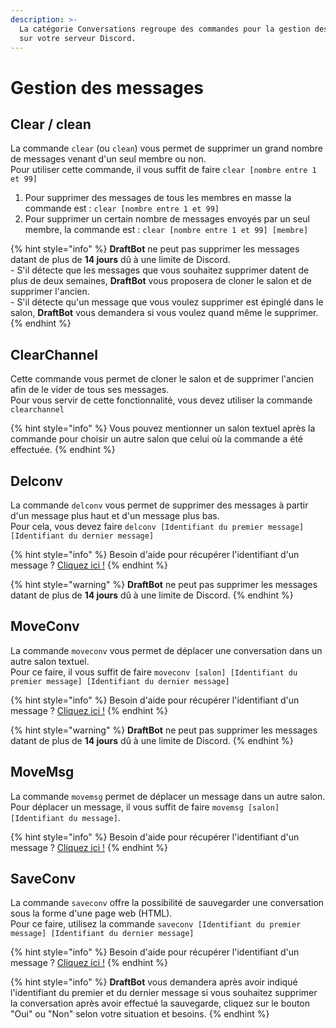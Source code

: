 ```yaml
---
description: >-
  La catégorie Conversations regroupe des commandes pour la gestion des messages
  sur votre serveur Discord.
---
```


# Gestion des messages

## Clear / clean <a href="#clear" id="clear"></a>

La commande `clear` (ou `clean`) vous permet de supprimer un grand nombre de messages venant d'un seul membre ou non. \
Pour utiliser cette commande, il vous suffit de faire `clear [nombre entre 1 et 99]`

1. Pour supprimer des messages de tous les membres en masse la commande est : `clear [nombre entre 1 et 99]`
2. Pour supprimer un certain nombre de messages envoyés par un seul membre, la commande est : `clear [nombre entre 1 et 99] [membre]`

{% hint style="info" %}
**DraftBot** ne peut pas supprimer les messages datant de plus de **14 jours** dû à une limite de Discord.\
&#x20;\- S'il détecte que les messages que vous souhaitez supprimer datent de plus de deux semaines, **DraftBot** vous proposera de cloner le salon et de supprimer l'ancien. \
&#x20;\- S'il détecte qu'un message que vous voulez supprimer est épinglé dans le salon, **DraftBot** vous demandera si vous voulez quand même le supprimer.
{% endhint %}

## ClearChannel

Cette commande vous permet de cloner le salon et de supprimer l'ancien afin de le vider de tous ses messages. \
Pour vous servir de cette fonctionnalité, vous devez utiliser la commande `clearchannel`

{% hint style="info" %}
Vous pouvez mentionner un salon textuel après la commande pour choisir un autre salon que celui où la commande a été effectuée.
{% endhint %}

## Delconv

La commande `delconv` vous permet de supprimer des messages à partir d'un message plus haut et d'un message plus bas.\
Pour cela, vous devez faire `delconv [Identifiant du premier message] [Identifiant du dernier message]`&#x20;

{% hint style="info" %}
Besoin d'aide pour récupérer l'identifiant d'un message ? [Cliquez ici !](../autres/recuperer-un-identifiant.md#message)
{% endhint %}

{% hint style="warning" %}
**DraftBot** ne peut pas supprimer les messages datant de plus de **14 jours** dû à une limite de Discord.
{% endhint %}

## MoveConv

La commande `moveconv` vous permet de déplacer une conversation dans un autre salon textuel.\
Pour ce faire, il vous suffit de faire `moveconv [salon] [Identifiant du premier message] [Identifiant du dernier message]`

{% hint style="info" %}
Besoin d'aide pour récupérer l'identifiant d'un message ? [Cliquez ici !](../autres/recuperer-un-identifiant.md#message)
{% endhint %}

{% hint style="warning" %}
**DraftBot** ne peut pas supprimer les messages datant de plus de **14 jours** dû à une limite de Discord.
{% endhint %}

## MoveMsg

La commande `movemsg` permet de déplacer un message dans un autre salon.\
Pour déplacer un message, il vous suffit de faire `movemsg [salon] [Identifiant du message]`.

{% hint style="info" %}
Besoin d'aide pour récupérer l'identifiant d'un message ? [Cliquez ici !](../autres/recuperer-un-identifiant.md#message)
{% endhint %}

## SaveConv

La commande `saveconv` offre la possibilité de sauvegarder une conversation sous la forme d'une page web (HTML). \
Pour ce faire, utilisez la commande `saveconv [Identifiant du premier message] [Identifiant du dernier message]`

{% hint style="info" %}
Besoin d'aide pour récupérer l'identifiant d'un message ? [Cliquez ici !](../autres/recuperer-un-identifiant.md#message)
{% endhint %}

{% hint style="info" %}
**DraftBot** vous demandera après avoir indiqué l'identifiant du premier et du dernier message si vous souhaitez supprimer la conversation après avoir effectué la sauvegarde, cliquez sur le bouton "Oui" ou "Non" selon votre situation et besoins.
{% endhint %}
